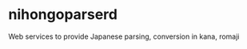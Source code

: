 nihongoparserd
==============

Web services to provide Japanese parsing, conversion in kana, romaji 
